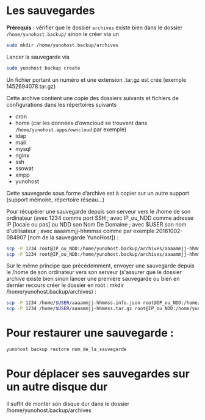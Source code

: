 # Les sauvegardes

**Prérequis :** vérifier que le dossier `archives` existe bien dans le dossier `/home/yunohost.backup/`
sinon le créer via un 
```bash
sudo mkdir /home/yunohost.backup/archives
```
Lancer la sauvegarde via 
```bash
sudo yunohost backup create
```
Un fichier portant un numéro et une extension .tar.gz est crée
(exemple 1452694078.tar.gz)

Cette archive contient une copie des dossiers suivants et fichiers de configurations dans les répertoires suivants
- cron
- home (car les données d’owncloud se trouvent dans `/home/yunohost.apps/owncloud` par exemple)
- ldap
- mail
- mysql
- nginx
- ssh
- ssowat
- xmpp
- yunohost

Cette sauvegarde sous forme d’archive est à copier sur un autre support (support mémoire, répertoire réseau…)

Pour récupérer une sauvegarde depuis son serveur vers le /home de son ordinateur (avec 1234 comme port SSH ; avec IP_ou_NDD comme adresse IP [locale ou pas] ou NDD son Nom De Domaine ; avec $USER son nom d'utilisateur ; avec aaaammjj-hhmmss comme par exemple 20161002-084907 [nom de la sauvegarde YunoHost]) :
```bash
scp -P 1234 root@IP_ou_NDD:/home/yunohost.backup/archives/aaaammjj-hhmmss.tar.gz /home/$USER
scp -P 1234 root@IP_ou_NDD:/home/yunohost.backup/archives/aaaammjj-hhmmss.info.json /home/$USER
```

Sur le même principe que précédemment, envoyer une sauvegarde depuis le /home de son ordinateur vers son serveur (s'assurer que le dossier archive existe bien sinon lancer une première sauvegarde ou bien en dernier recours créer le dossier en root : mkdir /home/yunohost.backup/archives) :
```bash
scp -P 1234 /home/$USER/aaaammjj-hhmmss.info.json root@IP_ou_NDD:/home/yunohost.backup/archives
scp -P 1234 /home/$USER/aaaammjj-hhmmss.tar.gz root@IP_ou_NDD:/home/yunohost.backup/archives
```

# Pour restaurer une sauvegarde :
```bash
yunohost backup restore nom_de_la_sauvegarde
```

# Pour déplacer ses sauvegardes sur un autre disque dur

Il suffit de monter son disque dur dans le dossier /home/yunohost.backup/archives
